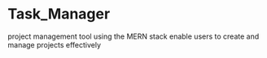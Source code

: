 # Task_Manager
 project management tool using the MERN stack enable users to create and manage projects effectively
